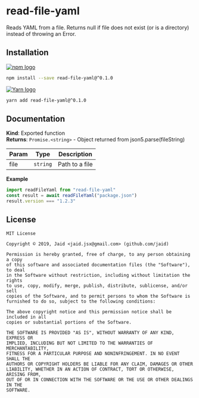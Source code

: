 # read-file-yaml


Reads YAML from a file. Returns null if file does not exist (or is a directory) instead of throwing an Error.

## Installation
<a href='https://npmjs.com/package/read-file-yaml'><img alt='npm logo' src='https://github.com/Jaid/action-readme/raw/master/images/base-assets/npm.png'/></a>
```bash
npm install --save read-file-yaml@^0.1.0
```
<a href='https://yarnpkg.com/package/read-file-yaml'><img alt='Yarn logo' src='https://github.com/Jaid/action-readme/raw/master/images/base-assets/yarn.png'/></a>
```bash
yarn add read-file-yaml@^0.1.0
```



## Documentation
**Kind**: Exported function  
**Returns**: <code>Promise.&lt;string&gt;</code> - Object returned from json5.parse(fileString)  

| Param | Type | Description |
| --- | --- | --- |
| file | <code>string</code> | Path to a file |

**Example**  
```javascript
import readFileYaml from "read-file-yaml"
const result = await readFileYaml("package.json")
result.version === "1.2.3"
```


## License
```text
MIT License

Copyright © 2019, Jaid <jaid.jsx@gmail.com> (github.com/jaid)

Permission is hereby granted, free of charge, to any person obtaining a copy
of this software and associated documentation files (the "Software"), to deal
in the Software without restriction, including without limitation the rights
to use, copy, modify, merge, publish, distribute, sublicense, and/or sell
copies of the Software, and to permit persons to whom the Software is
furnished to do so, subject to the following conditions:

The above copyright notice and this permission notice shall be included in all
copies or substantial portions of the Software.

THE SOFTWARE IS PROVIDED "AS IS", WITHOUT WARRANTY OF ANY KIND, EXPRESS OR
IMPLIED, INCLUDING BUT NOT LIMITED TO THE WARRANTIES OF MERCHANTABILITY,
FITNESS FOR A PARTICULAR PURPOSE AND NONINFRINGEMENT. IN NO EVENT SHALL THE
AUTHORS OR COPYRIGHT HOLDERS BE LIABLE FOR ANY CLAIM, DAMAGES OR OTHER
LIABILITY, WHETHER IN AN ACTION OF CONTRACT, TORT OR OTHERWISE, ARISING FROM,
OUT OF OR IN CONNECTION WITH THE SOFTWARE OR THE USE OR OTHER DEALINGS IN THE
SOFTWARE.
```

